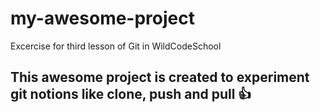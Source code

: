 # my-awesome-project
Excercise for third lesson of Git in WildCodeSchool

## This awesome project is created to experiment git notions like clone, push and pull :+1:
